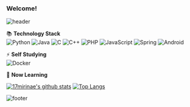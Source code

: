### Welcome!

![header](https://capsule-render.vercel.app/api?type=waving&color=auto&height=300&section=header&text=17%20mirinae&fontSize=90)

📚 <b>Technology Stack</b><br>
![Python](https://img.shields.io/badge/Python-3776AB?logo=Python&logoColor=white)
![Java](https://img.shields.io/badge/Java-007396?logo=Java&logoColor=white)
![C](https://img.shields.io/badge/C-A8B9CC?logo=C&logoColor=white)
![C++](https://img.shields.io/badge/C++-00599C?logo=C++&logoColor=white)
![PHP](https://img.shields.io/badge/PHP-777BB4?logo=PHP&logoColor=white)
![JavaScript](https://img.shields.io/badge/JavaScript-F7DF1E?logo=JavaScript&logoColor=white)
![Spring](https://img.shields.io/badge/Spring-6DB33F?logo=Spring&logoColor=white)
![Android](https://img.shields.io/badge/Android-3DDC84?logo=Android&logoColor=white)

⚡ <b>Self Studying</b><br>
![Docker](https://img.shields.io/badge/Docker-2496ED?logo=Docker&logoColor=white)

📝 <b>Now Learning</b><br>

<!-- 📫 <b>Blog</b><br>
[![Tech Blog Badge](http://img.shields.io/badge/-Tech%20Blog-black?logo=GitBloge&link=https://17mirinae.github.io/)](https://17mirinae.github.io/) -->

[![17mirinae's github stats](https://github-readme-stats.vercel.app/api?username=17mirinae)](https://github.com/anuraghazra/github-readme-stats)
[![Top Langs](https://github-readme-stats.vercel.app/api/top-langs/?username=17mirinae&layout=compact)](https://github.com/anuraghazra/github-readme-stats)

![footer](https://capsule-render.vercel.app/api?type=waving&color=auto&section=footer)
